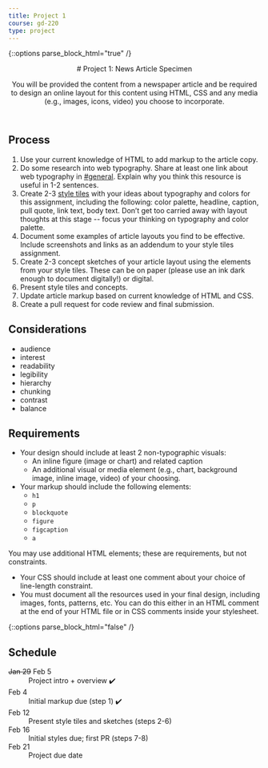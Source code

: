 ```yaml
---
title: Project 1
course: gd-220
type: project
---
```


{::options parse_block_html="true" /}

<header>
# Project 1: News Article Specimen

You will be provided the content from a newspaper article and be required to design an online layout for this content using HTML, CSS and any media (e.g., images, icons, video) you choose to incorporate.

</header>

<section>

## Process
1. Use your current knowledge of HTML to add markup to the article copy.
1. Do some research into web typography. Share at least one link about web typography in [#general](https://mica-web.slack.com). Explain why you think this resource is useful in 1-2 sentences.
1. Create 2-3 [style tiles](https://alistapart.com/article/style-tiles-and-how-they-work) with your ideas about typography and colors for this assignment, including the following: color palette, headline, caption, pull quote, link text, body text. Don’t get too carried away with layout thoughts at this stage -- focus your thinking on typography and color palette.
1. Document some examples of article layouts you find to be effective. Include screenshots and links as an addendum to your style tiles assignment.
1. Create 2-3 concept sketches of your article layout using the elements from your style tiles. These can be on paper (please use an ink dark enough to document digitally!) or digital.
1. Present style tiles and concepts.
1. Update article markup based on current knowledge of HTML and CSS.
1. Create a pull request for code review and final submission.

## Considerations
- audience
- interest
- readability
- legibility
- hierarchy
- chunking
- contrast
- balance

## Requirements
- Your design should include at least 2 non-typographic visuals:
  - An inline figure (image or chart) and related caption
  - An additional visual or media element (e.g., chart, background image, inline image, video) of your choosing.
- Your markup should include the following elements:
  - `h1`
  - `p`
  - `blockquote`
  - `figure`
  - `figcaption`
  - `a`

You may use additional HTML elements; these are requirements, but not constraints.
- Your CSS should include at least one comment about your choice of line-length constraint.
- You must document all the resources used in your final design, including images, fonts, patterns, etc. You can do this either in an HTML comment at the end of your HTML file or in CSS comments inside your stylesheet.

</section>

{::options parse_block_html="false" /}

<aside>

<h2>Schedule</h2>

<dl>
<dt><del>Jan 29</del> Feb 5</dt>
<dd>Project intro + overview ✔️</dd>
<dt>Feb 4</dt>
<dd>Initial markup due (step 1) ✔️</dd>
<dt>Feb 12</dt>
<dd>Present style tiles and sketches (steps 2-6)</dd>
<dt>Feb 16</dt>
<dd>Initial styles due; first PR (steps 7-8)</dd>
<dt>Feb 21</dt>
<dd>Project due date</dd>
</dl>

</aside>

